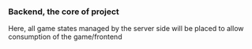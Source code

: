 ### Backend, the core of project
Here, all game states managed by the server side will be placed to allow consumption of the game/frontend